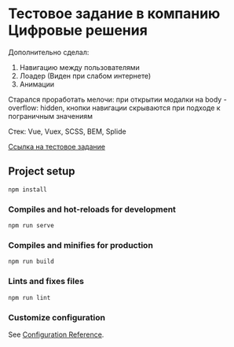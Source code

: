 # Тестовое задание в компанию Цифровые решения
Дополнительно сделал: 
1) Навигацию между пользователями
2) Лоадер (Виден при слабом интернете)
3) Анимации

Старался проработать мелочи: при открытии модалки на body - overflow: hidden, кнопки навигации скрываются при подходе к пограничным значениям

Стек: Vue, Vuex, SCSS, BEM, Splide

<a href="https://danilabais.github.io/digit-test/">Ссылка на тестовое задание</a>

## Project setup
```
npm install
```

### Compiles and hot-reloads for development
```
npm run serve
```

### Compiles and minifies for production
```
npm run build
```

### Lints and fixes files
```
npm run lint
```

### Customize configuration
See [Configuration Reference](https://cli.vuejs.org/config/).
